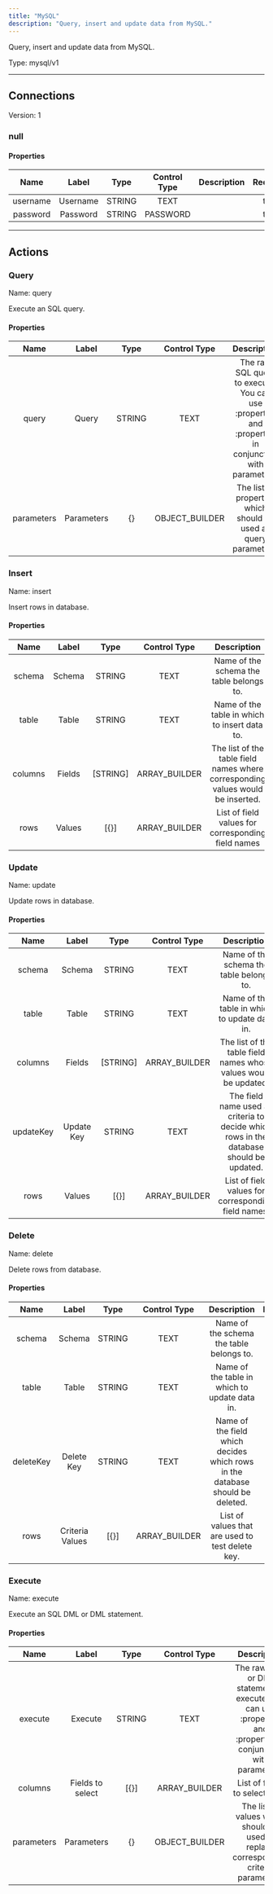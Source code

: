 ```yaml
---
title: "MySQL"
description: "Query, insert and update data from MySQL."
---
```


Query, insert and update data from MySQL.



Type: mysql/v1

<hr />



## Connections

Version: 1


### null

#### Properties

|      Name       |      Label     |     Type     |     Control Type     |     Description     |     Required        |
|:--------------:|:--------------:|:------------:|:--------------------:|:-------------------:|:-------------------:|
| username | Username | STRING | TEXT  |  | true  |
| password | Password | STRING | PASSWORD  |  | true  |





<hr />



## Actions


### Query
Name: query

Execute an SQL query.

#### Properties

|      Name       |      Label     |     Type     |     Control Type     |     Description     |     Required        |
|:--------------:|:--------------:|:------------:|:--------------------:|:-------------------:|:-------------------:|
| query | Query | STRING | TEXT  |  The raw SQL query to execute. You can use :property1 and :property2 in conjunction with parameters.  |  true  |
| parameters | Parameters | {} | OBJECT_BUILDER  |  The list of properties which should be used as query parameters.  |  null  |




### Insert
Name: insert

Insert rows in database.

#### Properties

|      Name       |      Label     |     Type     |     Control Type     |     Description     |     Required        |
|:--------------:|:--------------:|:------------:|:--------------------:|:-------------------:|:-------------------:|
| schema | Schema | STRING | TEXT  |  Name of the schema the table belongs to.  |  true  |
| table | Table | STRING | TEXT  |  Name of the table in which to insert data to.  |  true  |
| columns | Fields | [STRING] | ARRAY_BUILDER  |  The list of the table field names where corresponding values would be inserted.  |  null  |
| rows | Values | [{}] | ARRAY_BUILDER  |  List of field values for corresponding field names  |  null  |




### Update
Name: update

Update rows in database.

#### Properties

|      Name       |      Label     |     Type     |     Control Type     |     Description     |     Required        |
|:--------------:|:--------------:|:------------:|:--------------------:|:-------------------:|:-------------------:|
| schema | Schema | STRING | TEXT  |  Name of the schema the table belongs to.  |  true  |
| table | Table | STRING | TEXT  |  Name of the table in which to update data in.  |  true  |
| columns | Fields | [STRING] | ARRAY_BUILDER  |  The list of the table field names whose values would be updated.  |  null  |
| updateKey | Update Key | STRING | TEXT  |  The field name used as criteria to decide which rows in the database should be updated.  |  null  |
| rows | Values | [{}] | ARRAY_BUILDER  |  List of field values for corresponding field names.  |  null  |




### Delete
Name: delete

Delete rows from database.

#### Properties

|      Name       |      Label     |     Type     |     Control Type     |     Description     |     Required        |
|:--------------:|:--------------:|:------------:|:--------------------:|:-------------------:|:-------------------:|
| schema | Schema | STRING | TEXT  |  Name of the schema the table belongs to.  |  true  |
| table | Table | STRING | TEXT  |  Name of the table in which to update data in.  |  true  |
| deleteKey | Delete Key | STRING | TEXT  |  Name of the field which decides which rows in the database should be deleted.  |  null  |
| rows | Criteria Values | [{}] | ARRAY_BUILDER  |  List of values that are used to test delete key.  |  null  |




### Execute
Name: execute

Execute an SQL DML or DML statement.

#### Properties

|      Name       |      Label     |     Type     |     Control Type     |     Description     |     Required        |
|:--------------:|:--------------:|:------------:|:--------------------:|:-------------------:|:-------------------:|
| execute | Execute | STRING | TEXT  |  The raw DML or DDL statement to execute. You can use :property1 and :property2 in conjunction with parameters.  |  true  |
| columns | Fields to select | [{}] | ARRAY_BUILDER  |  List of fields to select from.  |  null  |
| parameters | Parameters | {} | OBJECT_BUILDER  |  The list of values which should be used to replace corresponding criteria parameters.  |  null  |






